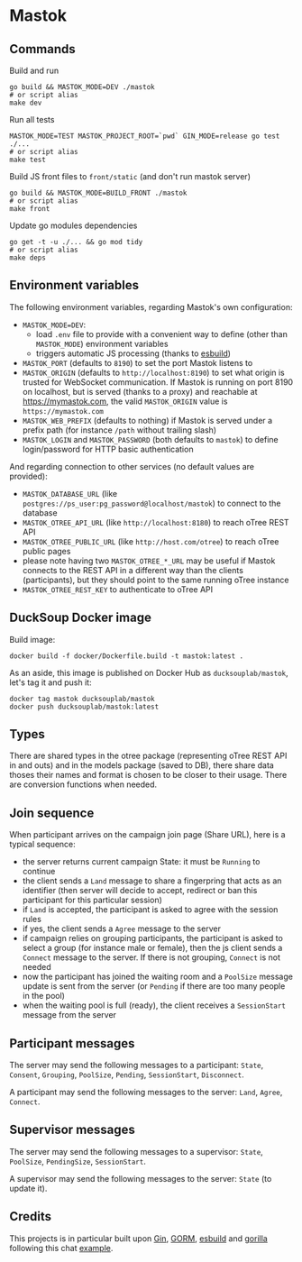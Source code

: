 # Mastok

## Commands

Build and run

```
go build && MASTOK_MODE=DEV ./mastok
# or script alias
make dev
```

Run all tests
```
MASTOK_MODE=TEST MASTOK_PROJECT_ROOT=`pwd` GIN_MODE=release go test ./...
# or script alias
make test
```

Build JS front files to `front/static` (and don't run mastok server)
```
go build && MASTOK_MODE=BUILD_FRONT ./mastok
# or script alias
make front
```

Update go modules dependencies
```
go get -t -u ./... && go mod tidy
# or script alias
make deps
```

## Environment variables

The following environment variables, regarding Mastok's own configuration:

- `MASTOK_MODE=DEV`:
    - load `.env` file to provide with a convenient way to define (other than `MASTOK_MODE`) environment variables
    - triggers automatic JS processing (thanks to [esbuild](https://esbuild.github.io/))
- `MASTOK_PORT` (defaults to `8190`) to set the port Mastok listens to
- `MASTOK_ORIGIN` (defaults to `http://localhost:8190`) to set what origin is trusted for WebSocket communication. If Mastok is running on port 8190 on localhost, but is served (thanks to a proxy) and reachable at https://mymastok.com, the valid `MASTOK_ORIGIN` value is `https://mymastok.com`
- `MASTOK_WEB_PREFIX` (defaults to nothing) if Mastok is served under a prefix path (for instance `/path` without trailing slash)
- `MASTOK_LOGIN` and `MASTOK_PASSWORD` (both defaults to `mastok`) to define login/password for HTTP basic authentication

And regarding connection to other services (no default values are provided):

- `MASTOK_DATABASE_URL` (like `postgres://ps_user:pg_password@localhost/mastok`) to connect to the database 
- `MASTOK_OTREE_API_URL` (like `http://localhost:8180`) to reach oTree REST API
- `MASTOK_OTREE_PUBLIC_URL` (like `http://host.com/otree`) to reach oTree public pages
- please note having two `MASTOK_OTREE_*_URL` may be useful if Mastok connects to the REST API in a different way than the clients (participants), but they should point to the same running oTree instance
- `MASTOK_OTREE_REST_KEY` to authenticate to oTree API

## DuckSoup Docker image

Build image:

```
docker build -f docker/Dockerfile.build -t mastok:latest .
```

As an aside, this image is published on Docker Hub as `ducksouplab/mastok`, let's tag it and push it:

```
docker tag mastok ducksouplab/mastok
docker push ducksouplab/mastok:latest
```

## Types

There are shared types in the otree package (representing oTree REST API in and outs) and in the models package (saved to DB), there share data thoses their names and format is chosen to be closer to their usage. There are conversion functions when needed.

## Join sequence

When participant arrives on the campaign join page (Share URL), here is a typical sequence:

- the server returns current campaign State: it must be `Running` to continue 
- the client sends a `Land` message to share a fingerpring that acts as an identifier (then server will decide to accept, redirect or ban this participant for this particular session)
- if `Land` is accepted, the participant is asked to agree with the session rules
- if yes, the client sends a `Agree` message to the server
- if campaign relies on grouping participants, the participant is asked to select a group (for instance male or female), then the js client sends a `Connect` message to the server. If there is not grouping, `Connect` is not needed
- now the participant has joined the waiting room and a `PoolSize` message update is sent from the server (or `Pending` if there are too many people in the pool)
- when the waiting pool is full (ready), the client receives a `SessionStart` message from the server

## Participant messages

The server may send the following messages to a participant: `State`, `Consent`, `Grouping`, `PoolSize`, `Pending`, `SessionStart`, `Disconnect`.

A participant may send the following messages to the server: `Land`, `Agree`, `Connect`.

## Supervisor messages

The server may send the following messages to a supervisor: `State`, `PoolSize`, `PendingSize`, `SessionStart`.

A supervisor may send the following messages to the server: `State` (to update it).

## Credits

This projects is in particular built upon [Gin](https://gin-gonic.com/), [GORM](https://gorm.io/), [esbuild](https://esbuild.github.io/) and [gorilla](https://github.com/gorilla/websocket) following this chat [example](https://github.com/gorilla/websocket/tree/master/examples/chat).